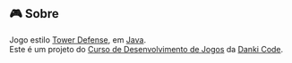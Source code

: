 ## :video_game: Sobre

Jogo estilo [Tower Defense](https://pt.wikipedia.org/wiki/Tower_defense), em [Java](https://www.java.com/).  
Este é um projeto do [Curso de Desenvolvimento de Jogos](https://cursos.dankicode.com/curso-dev-games) da [Danki Code](http://cursos.dankicode.com/).
